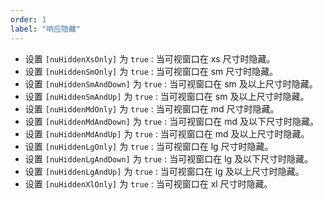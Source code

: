 ```yaml
---
order: 1
label: "响应隐藏"
---
```


-   设置 `[nuHiddenXsOnly]` 为 `true` : 当可视窗口在 xs 尺寸时隐藏。
-   设置 `[nuHiddenSmOnly]` 为 `true` : 当可视窗口在 sm 尺寸时隐藏。
-   设置 `[nuHiddenSmAndDown]` 为 `true` : 当可视窗口在 sm 及以上尺寸时隐藏。
-   设置 `[nuHiddenSmAndUp]` 为 `true` : 当可视窗口在 sm 及以上尺寸时隐藏。
-   设置 `[nuHiddenMdOnly]` 为 `true` : 当可视窗口在 md 尺寸时隐藏。
-   设置 `[nuHiddenMdAndDown]` 为 `true` : 当可视窗口在 md 及以下尺寸时隐藏。
-   设置 `[nuHiddenMdAndUp]` 为 `true` : 当可视窗口在 md 及以上尺寸时隐藏。
-   设置 `[nuHiddenLgOnly]` 为 `true` : 当可视窗口在 lg 尺寸时隐藏。
-   设置 `[nuHiddenLgAndDown]` 为 `true` : 当可视窗口在 lg 及以下尺寸时隐藏。
-   设置 `[nuHiddenLgAndUp]` 为 `true` : 当可视窗口在 lg 及以上尺寸时隐藏。
-   设置 `[nuHiddenXlOnly]` 为 `true` : 当可视窗口在 xl 尺寸时隐藏。
